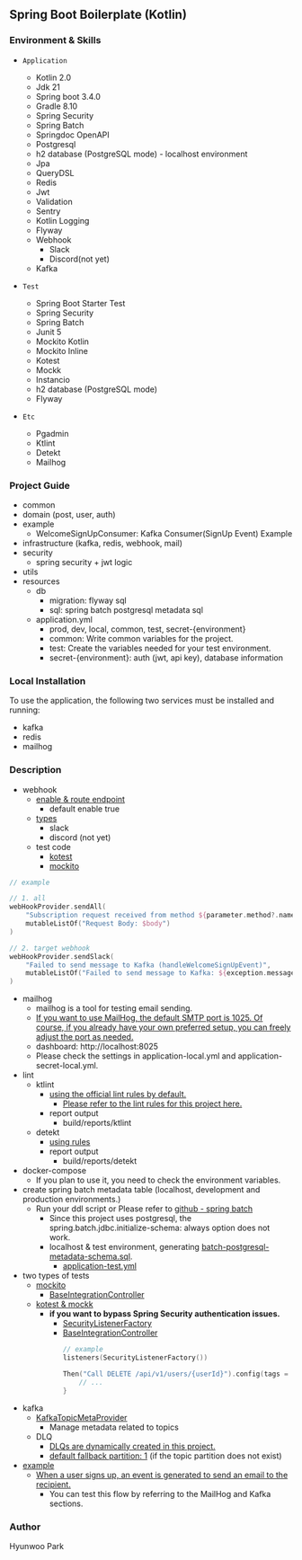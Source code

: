 ## Spring Boot Boilerplate (Kotlin)

### Environment & Skills

- `Application`
	- Kotlin 2.0
	- Jdk 21
	- Spring boot 3.4.0
	- Gradle 8.10
	- Spring Security
	- Spring Batch
	- Springdoc OpenAPI
	- Postgresql
	- h2 database (PostgreSQL mode) - localhost environment
	- Jpa
	- QueryDSL
	- Redis
	- Jwt
	- Validation
	- Sentry
	- Kotlin Logging
	- Flyway
	- Webhook
		- Slack
		- Discord(not yet)
	- Kafka

- `Test`
	- Spring Boot Starter Test
	- Spring Security
	- Spring Batch
	- Junit 5
	- Mockito Kotlin
	- Mockito Inline
	- Kotest
	- Mockk
	- Instancio
	- h2 database (PostgreSQL mode)
	- Flyway

- `Etc`
	- Pgadmin
	- Ktlint
	- Detekt
	- Mailhog

### Project Guide

- common
- domain (post, user, auth)
- example
	- WelcomeSignUpConsumer: Kafka Consumer(SignUp Event) Example
- infrastructure (kafka, redis, webhook, mail)
- security
	- spring security + jwt logic
- utils
- resources
	- db
		- migration: flyway sql
		- sql: spring batch postgresql metadata sql
	- application.yml
		- prod, dev, local, common, test, secret-{environment}
		- common: Write common variables for the project.
		- test: Create the variables needed for your test environment.
		- secret-{environment}: auth (jwt, api key), database information

### Local Installation

To use the application, the following two services must be installed and running:

- kafka
- redis
- mailhog

### Description

- webhook
	- [enable & route endpoint](src/main/resources/application-common.yml)
		- default enable true
	- [types](src/main/kotlin/com/example/demo/infrastructure/webhook)
		- slack
		- discord (not yet)
	- test code
		- [kotest](src/test/kotlin/com/example/demo/kotest/infrastructure/webhook)
		- [mockito](src/test/kotlin/com/example/demo/mockito/infrastructure/webhook)

```kotlin
// example

// 1. all
webHookProvider.sendAll(
	"Subscription request received from method ${parameter.method?.name}.",
	mutableListOf("Request Body: $body")
)

// 2. target webhook
webHookProvider.sendSlack(
	"Failed to send message to Kafka (handleWelcomeSignUpEvent)",
	mutableListOf("Failed to send message to Kafka: ${exception.message} / $welcomeSignUpEvent")
)
```

- mailhog
	- mailhog is a tool for testing email sending.
	- [If you want to use MailHog, the default SMTP port is 1025.
		Of course, if you already have your own preferred setup, you can freely adjust the port as needed.](docker-compose.yml)
	- dashboard: http://localhost:8025
	- Please check the settings in application-local.yml and application-secret-local.yml.
- lint
	- ktlint
		- [using the official lint rules by default.](gradle.properties)
			- [Please refer to the lint rules for this project here.](.editorconfig)
		- report output
			- build/reports/ktlint
	- detekt
		- [using rules](detekt.yml)
		- report output
			- build/reports/detekt
- docker-compose
	- If you plan to use it, you need to check the environment variables.
- create spring batch metadata table (localhost, development and production environments.)
	- Run your ddl script or Please refer
		to [github - spring batch](https://github.com/spring-projects/spring-batch/blob/5.0.x/spring-batch-core/src/main/resources/org/springframework/batch/core/schema-postgresql.sql)
		- Since this project uses postgresql, the spring.batch.jdbc.initialize-schema: always option does not work.
		- localhost & test environment,
			generating [batch-postgresql-metadata-schema.sql](src/main/resources/db/sql/batch-postgresql-metadata-schema.sql).
			- [application-test.yml](src/main/resources/application-test.yml)
- two types of tests
	- [mockito](src/test/kotlin/com/example/demo/mockito)
		- [BaseIntegrationController](src/test/kotlin/com/example/demo/mockito/common/BaseIntegrationController.kt)
	- [kotest & mockk](src/test/kotlin/com/example/demo/kotest)
		- **if you want to bypass Spring Security authentication issues.**
			- [SecurityListenerFactory](src/test/kotlin/com/example/demo/kotest/common/security/SecurityListenerFactory.kt)
			- [BaseIntegrationController](src/test/kotlin/com/example/demo/kotest/common/BaseIntegrationController.kt)
				```kotlin
				// example
				listeners(SecurityListenerFactory())

				Then("Call DELETE /api/v1/users/{userId}").config(tags = setOf(SecurityListenerFactory.NonSecurityOption)) {
					// ...
				}
				```
- kafka
	- [KafkaTopicMetaProvider](src/main/kotlin/com/example/demo/infrastructure/kafka/provider/KafkaTopicMetaProvider.kt)
		- Manage metadata related to topics
	- DLQ
		- [DLQs are dynamically created in this project.](src/main/kotlin/com/example/demo/infrastructure/kafka/provider/KafkaConsumerFactoryProvider.kt)
		- [default fallback partition: 1](src/main/kotlin/com/example/demo/infrastructure/kafka/DlqHelper.kt) (if the
			topic
			partition
			does not exist)
- [example](src/main/kotlin/com/example/demo/example/WelcomeSignUpConsumer.kt)
	- [When a user signs up, an event is generated to send an email to the recipient.](src/main/kotlin/com/example/demo/user/event/UserEventHandler.kt)
		- You can test this flow by referring to the MailHog and Kafka sections.

### Author

Hyunwoo Park
